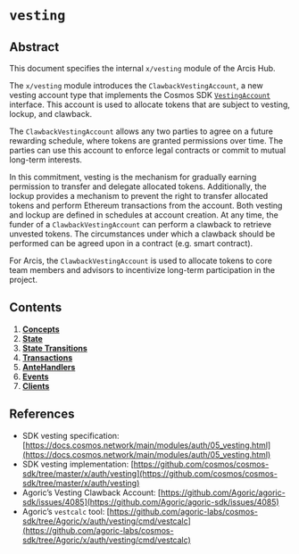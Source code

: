 <!--
order: 0
title: "Vesting Overview"
parent:
  title: "vesting"
-->

# `vesting`

## Abstract

This document specifies the internal `x/vesting` module of the Arcis Hub.

The `x/vesting` module introduces the `ClawbackVestingAccount`,  a new vesting account type that implements the Cosmos SDK [`VestingAccount`](https://docs.cosmos.network/v0.42/modules/auth/05_vesting.html#vesting-account-types) interface. This account is used to allocate tokens that are subject to vesting, lockup, and clawback.

The `ClawbackVestingAccount` allows any two parties to agree on a future rewarding schedule, where tokens are granted permissions over time. The parties can use this account to enforce legal contracts or commit to mutual long-term interests.

In this commitment, vesting is the mechanism for gradually earning permission to transfer and delegate allocated tokens. Additionally, the lockup provides a mechanism to prevent the right to transfer allocated tokens and perform Ethereum transactions from the account. Both vesting and lockup are defined in schedules at account creation. At any time, the funder of a `ClawbackVestingAccount` can perform a clawback to retrieve unvested tokens. The circumstances under which a clawback should be performed can be agreed upon in a contract (e.g. smart contract).

For Arcis, the `ClawbackVestingAccount` is used to allocate tokens to core team members and advisors to incentivize long-term participation in the project.

## Contents

1. **[Concepts](01_concepts.md)**
2. **[State](02_state.md)**
3. **[State Transitions](03_state_transitions.md)**
4. **[Transactions](04_transactions.md)**
5. **[AnteHandlers](05_antehandlers.md)**
6. **[Events](06_events.md)**
7. **[Clients](07_clients.md)**

## References

- SDK vesting specification: [https://docs.cosmos.network/main/modules/auth/05_vesting.html](https://docs.cosmos.network/main/modules/auth/05_vesting.html)
- SDK vesting implementation: [https://github.com/cosmos/cosmos-sdk/tree/master/x/auth/vesting](https://github.com/cosmos/cosmos-sdk/tree/master/x/auth/vesting)
- Agoric’s Vesting Clawback Account: [https://github.com/Agoric/agoric-sdk/issues/4085](https://github.com/Agoric/agoric-sdk/issues/4085)
- Agoric’s `vestcalc` tool: [https://github.com/agoric-labs/cosmos-sdk/tree/Agoric/x/auth/vesting/cmd/vestcalc](https://github.com/agoric-labs/cosmos-sdk/tree/Agoric/x/auth/vesting/cmd/vestcalc)
